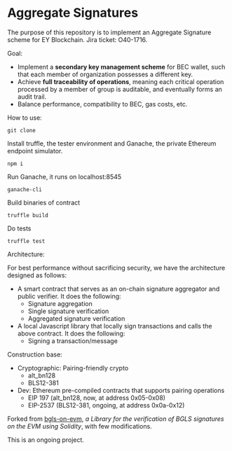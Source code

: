 # Aggregate Signatures

The purpose of this repository is to implement an Aggregate Signature scheme for EY Blockchain. 
Jira ticket: O40-1716.

Goal:
- Implement a **secondary key management scheme** for BEC wallet, such that each member of organization possesses a different key.
- Achieve **full traceability of operations**, meaning each critical operation processed by a member of group is auditable, and eventually forms an audit trail.
- Balance performance, compatibility to BEC, gas costs, etc. 

How to use:

`git clone`

Install truffle, the tester environment and Ganache, the private Ethereum endpoint simulator.

`npm i`

Run Ganache, it runs on localhost:8545

`ganache-cli`

Build binaries of contract

`truffle build`

Do tests

`truffle test`

Architecture:

For best performance without sacrificing security, we have the architecture designed as follows:
- A smart contract that serves as an on-chain signature aggregator and public verifier. It does the following:
    - Signature aggregation
    - Single signature verification
    - Aggregated signature verification
- A local Javascript library that locally sign transactions and calls the above contract. It does the following:
    - Signing a transaction/message
    
Construction base:
- Cryptographic: Pairing-friendly crypto
  - alt_bn128 
  - BLS12-381
- Dev: Ethereum pre-compiled contracts that supports pairing operations
  - EIP 197 (alt_bn128, now, at address 0x05-0x08)
  - EIP-2537 (BLS12-381, ongoing, at address 0x0a-0x12)

Forked from [bgls-on-evm](https://github.com/Project-Arda/bgls-on-evm), _a Library for the verification of BGLS signatures on the EVM using Solidity_, with few modifications.

This is an ongoing project.
